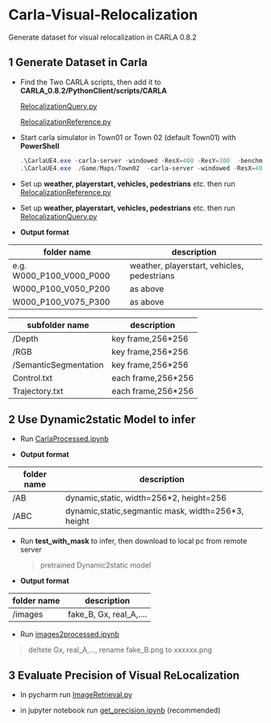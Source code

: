 # Carla-Visual-Relocalization

Generate dataset for visual relocalization in CARLA 0.8.2

## 1 Generate Dataset in Carla

* Find the Two CARLA scripts, then add it to **CARLA_0.8.2/PythonClient/scripts/CARLA**

  [RelocalizationQuery.py](https://github.com/FiftyWu/Carla-Visual-Localization/blob/master/CARLA/RelocalizationQuery.py)

  [RelocalizationReference.py](https://github.com/FiftyWu/Carla-Visual-Localization/blob/master/CARLA/RelocalizationReference.py)

* Start carla simulator in Town01 or Town 02 (default Town01) with **PowerShell**

  ```powershell
  .\CarlaUE4.exe -carla-server -windowed -ResX=400 -ResY=300  -benchmark -fps=10
  .\CarlaUE4.exe  /Game/Maps/Town02  -carla-server -windowed -ResX=400 -ResY=300  -benchmark -fps=10
  ```

* Set up **weather, playerstart, vehicles, pedestrians** etc. then run [RelocalizationReference.py](https://github.com/FiftyWu/Carla-Visual-Localization/blob/master/CARLA/RelocalizationReference.py)
* Set up **weather, playerstart, vehicles, pedestrians** etc. then run [RelocalizationQuery.py](https://github.com/FiftyWu/Carla-Visual-Localization/blob/master/CARLA/RelocalizationQuery.py)

* **Output format**

| folder name              | description                                 |
| ------------------------ | ------------------------------------------- |
| e.g. W000_P100_V000_P000 | weather, playerstart, vehicles, pedestrians |
| W000_P100_V050_P200      | as above                                    |
| W000_P100_V075_P300      | as above                                    |

| subfolder name        | description        |
| --------------------- | ------------------ |
| /Depth                | key frame,256*256  |
| /RGB                  | key frame,256*256  |
| /SemanticSegmentation | key frame,256*256  |
| Control.txt           | each frame,256*256 |
| Trajectory.txt        | each frame,256*256 |

## 2 Use Dynamic2static Model to infer

* Run [CarlaProcessed.ipynb](https://github.com/FiftyWu/Carla-Visual-Relocalization/blob/master/CarlaProcessed.ipynb)

* **Output format**

| folder name | description                                        |
| ----------- | -------------------------------------------------- |
| /AB         | dynamic,static, width=256*2, height=256            |
| /ABC        | dynamic,static,segmantic mask, width=256*3, height |

* Run **test_with_mask** to infer, then download to local pc from remote server

  > pretrained Dynamic2static  model

* **Output format**

| folder name | description             |
| ----------- | ----------------------- |
| /images     | fake_B, Gx, real_A,.... |

* Run  [images2processed.ipynb](https://github.com/FiftyWu/Carla-Visual-Relocalization/blob/master/images2processed.ipynb)

> deltete Gx, real_A,..., rename fake_B.png to xxxxxx.png

## 3 Evaluate Precision of Visual ReLocalization

* In pycharm run [ImageRetrieval.py](https://github.com/FiftyWu/Carla-Visual-Relocalization/blob/master/ImageRetrieval.py)

* in jupyter notebook run  [get_precision.ipynb](https://github.com/FiftyWu/Carla-Visual-Relocalization/blob/master/get_precision.ipynb) (recommended)
